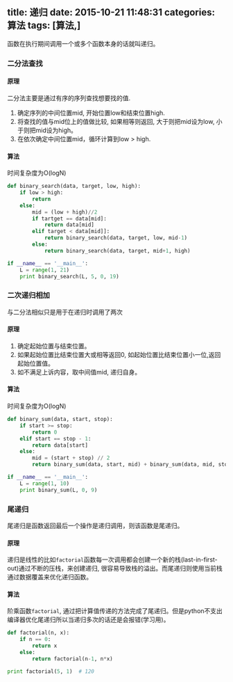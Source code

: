 title: 递归
date: 2015-10-21 11:48:31
categories: 算法
tags: [算法,]
---
函数在执行期间调用一个或多个函数本身的话就叫递归。
### 二分法查找
#### 原理
二分法主要是通过有序的序列查找想要找的值.
1. 确定序列的中间位置mid, 开始位置low和结束位置high.
2. 将查找的值与mid位上的值做比较, 如果相等则返回, 大于则把mid设为low, 小于则把mid设为high。
3. 在依次确定中间位置mid，循环计算到low > high.

#### 算法
时间复杂度为O(logN)
```python
def binary_search(data, target, low, high):
    if low > high:
        return
    else:
        mid = (low + high)//2
        if tartget == data[mid]:
            return data[mid]
        elif target < data[mid]]:
            return binary_search(data, target, low, mid-1)
        else:
            return binary_search(data, target, mid+1, high)

if __name__ == '__main__':
    L = range(1, 21)
    print binary_search(L, 5, 0, 19)
```
<!--more-->
### 二次递归相加
与二分法相似只是用于在递归时调用了两次
#### 原理
1. 确定起始位置与结束位置。
2. 如果起始位置比结束位置大或相等返回0, 如起始位置比结束位置小一位,返回起始位置值。
3. 如不满足上诉内容，取中间值mid, 递归自身。

#### 算法
时间复杂度为O(logN)
```python
def binary_sum(data, start, stop):
    if start >= stop:
        return 0
    elif start == stop - 1:
        return data[start]
    else:
        mid = (start + stop) // 2
        return binary_sum(data, start, mid) + binary_sum(data, mid, stop)

if __name__ == '__main__':
    L = range(1, 10)
    print binary_sum(L, 0, 9)
```
### 尾递归
尾递归是函数返回最后一个操作是递归调用，则该函数是尾递归。
#### 原理
递归是线性的比如`factorial`函数每一次调用都会创建一个新的栈(last-in-first-out)通过不断的压栈，来创建递归, 很容易导致栈的溢出。而尾递归则使用当前栈通过数据覆盖来优化递归函数。

#### 算法
阶乘函数`factorial`, 通过把计算值传递的方法完成了尾递归。但是python不支出编译器优化尾递归所以当递归多次的话还是会报错(学习用)。
```python
def factorial(n, x):
    if n == 0:
        return x
    else:
        return factorial(n-1, n*x)

print factorial(5, 1)  # 120
```
